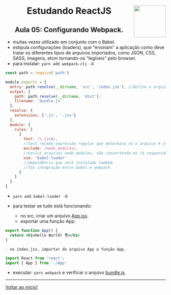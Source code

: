 <div align="center">
<a href="https://github.com/monicaquintal" target="_blank"><img align="right" height="100" src="https://cdn.jsdelivr.net/gh/devicons/devicon/icons/react/react-original.svg" /></a>
<h1>Estudando ReactJS</h1>
<h2>Aula 05: Configurando Webpack.</h2>
</div>

- muitas vezes utilizado em conjunto com o Babel.
- estipula configurações (loaders), que "ensinam" a aplicação como deve tratar os diferentes tipos de arquivos importados, como JSON, CSS, SASS, imagens, etcm tornando-os "legíveis" pelo browser.
- para instalar: `yarn add webpack-cli -D`

~~~javascript
const path = require('path')

module.exports = {
  entry: path.resolve(__dirname, 'src', 'index.jsx'), //define o arquivo inicial da aplicação
  output: {
    path: path.resolve(__dirname, 'dist'),
    filename: 'bundle.js'
  },
  resolve: {
    extensions: ['.js', '.jsx']
  },
  module: {
    rules: [
      {
        test: /\.jsx$/,
        //test recebe expressão regular que determina se o arquivo é js
        exclude: /node_modules/,
        //exclui arquivos node_modules, não convertendo-os (é responsab// da biblioteca)
        use: 'babel-loader'
        //dependência que será instalada também
        //faz integração entre babel e webpack
      }
    ]
  }
}
~~~

- `yarn add babel-loader -D`

- para testar se tudo está funcionando:
  - no src, criar um arquivo [App.jsx](../reactjs/01-github-explorer/src/App.jsx).
  - exportar uma função App:

~~~jsx
export function App() {
  return <h1>Hello World! 🌎</h1>
}
~~~

    - no index.jsx, importar do arquivo App a função App.

~~~jsx
import React from 'react';
import { App } from './App'
~~~

  - executar: `yarn webpack` e verificar o arquivo [bundle.js](../reactjs/01-github-explorer/dist/bundle.js).


---

[Voltar ao início!](https://github.com/monicaquintal/estudandoReact/)